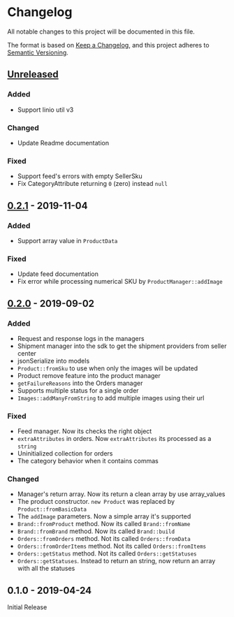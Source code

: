# Changelog

All notable changes to this project will be documented in this file.

The format is based on [Keep a Changelog](https://keepachangelog.com/en/1.0.0/),
and this project adheres to [Semantic Versioning](https://semver.org/spec/v2.0.0.html).

## [Unreleased]

### Added
* Support linio util v3

### Changed
* Update Readme documentation

### Fixed

* Support feed's errors with empty SellerSku
* Fix CategoryAttribute returning `0` (zero) instead `null`

## [0.2.1] - 2019-11-04

### Added

* Support array value in `ProductData`

### Fixed

* Update feed documentation
* Fix error while processing numerical SKU by `ProductManager::addImage`

## [0.2.0] - 2019-09-02

### Added 

* Request and response logs in the managers
* Shipment manager into the sdk to get the shipment providers from seller center 
* jsonSerialize into models
* `Product::fromSku` to use when only the images will be updated
* Product remove feature into the product manager
* `getFailureReasons` into the Orders manager
* Supports multiple status for a single order
* `Images::addManyFromString` to add multiple images using their url

### Fixed
* Feed manager. Now its checks the right object
* `extraAttributes` in orders. Now `extraAttributes` its processed as a `string`
* Uninitialized collection for orders
* The category behavior when it contains commas 

### Changed

* Manager's return array. Now its return a clean array by use array_values
* The product constructor. `new Product` was replaced by `Product::fromBasicData`
* The `addImage` parameters. Now a simple array it's supported
* `Brand::fromProduct` method. Now its called `Brand::fromName`
* `Brand::fromBrand` method. Now its called `Brand::build`
* `Orders::fromOrders` method. Not its called `Orders::fromData`
* `Orders::fromOrderItems` method. Not its called `Orders::fromItems`
* `Orders::getStatus` method. Not its called `Orders::getStatuses`
* `Orders::getStatuses`. Instead to return an string, now return an array with all the statuses

## 0.1.0 - 2019-04-24

Initial Release

[Unreleased]: https://github.com/LinioIT/seller-center-sdk/compare/v0.2.1...HEAD
[0.2.1]: https://github.com/LinioIT/seller-center-sdk/releases/tag/v0.2.1
[0.2.0]: https://github.com/LinioIT/seller-center-sdk/releases/tag/v0.2.0
